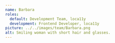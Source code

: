 ```yaml
---
name: Barbara
roles:
  default: Development Team, loca11y
  development: Frontend Developer, loca11y
picture: ../../images/team/Barbara.png
alt: Smiling woman with short hair and glasses.
---
```

